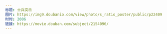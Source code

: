 ```yaml
---
标题: 士兵突击
图片: https://img9.doubanio.com/view/photo/s_ratio_poster/public/p2240922426.jpg
时时: 2006
链接: https://movie.douban.com/subject/2154096/
---
```

